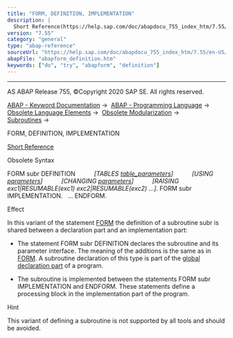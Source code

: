 ```yaml
---
title: "FORM, DEFINITION, IMPLEMENTATION"
description: |
  Short Reference(https://help.sap.com/doc/abapdocu_755_index_htm/7.55/en-US/abapform_definition_shortref.htm) Obsolete Syntax FORM subr DEFINITION TABLES table_parameters(https://help.sap.com/doc/abapdocu_755_index_htm/7.55/en-US/abapform_tables.htm) USING parameters(https://help.s
version: "7.55"
category: "general"
type: "abap-reference"
sourceUrl: "https://help.sap.com/doc/abapdocu_755_index_htm/7.55/en-US/abapform_definition.htm"
abapFile: "abapform_definition.htm"
keywords: ["do", "try", "abapform", "definition"]
---
```


* * *

AS ABAP Release 755, ©Copyright 2020 SAP SE. All rights reserved.

[ABAP - Keyword Documentation](https://help.sap.com/doc/abapdocu_755_index_htm/7.55/en-US/abenabap.htm) →  [ABAP - Programming Language](https://help.sap.com/doc/abapdocu_755_index_htm/7.55/en-US/abenabap_reference.htm) →  [Obsolete Language Elements](https://help.sap.com/doc/abapdocu_755_index_htm/7.55/en-US/abenabap_obsolete.htm) →  [Obsolete Modularization](https://help.sap.com/doc/abapdocu_755_index_htm/7.55/en-US/abenobsolete_modularization.htm) →  [Subroutines](https://help.sap.com/doc/abapdocu_755_index_htm/7.55/en-US/abenabap_subroutines.htm) → 

FORM, DEFINITION, IMPLEMENTATION

[Short Reference](https://help.sap.com/doc/abapdocu_755_index_htm/7.55/en-US/abapform_definition_shortref.htm)

Obsolete Syntax

FORM subr DEFINITION
          *\[*TABLES [table\_parameters](https://help.sap.com/doc/abapdocu_755_index_htm/7.55/en-US/abapform_tables.htm)*\]*
          *\[*USING [parameters](https://help.sap.com/doc/abapdocu_755_index_htm/7.55/en-US/abapform_parameters.htm)*\]*
          *\[*CHANGING [parameters](https://help.sap.com/doc/abapdocu_755_index_htm/7.55/en-US/abapform_parameters.htm)*\]*
          *\[*RAISING exc1*|*RESUMABLE(exc1) exc2*|*RESUMABLE(exc2) ...*\]*.
FORM subr IMPLEMENTATION.
  ...
ENDFORM.

Effect

In this variant of the statement [FORM](https://help.sap.com/doc/abapdocu_755_index_htm/7.55/en-US/abapform.htm) the definition of a subroutine subr is shared between a declaration part and an implementation part:

-   The statement FORM subr DEFINITION declares the subroutine and its parameter interface. The meaning of the additions is the same as in [FORM](https://help.sap.com/doc/abapdocu_755_index_htm/7.55/en-US/abapform.htm). A subroutine declaration of this type is part of the [global declaration part](https://help.sap.com/doc/abapdocu_755_index_htm/7.55/en-US/abenglobal_declaration_sect_glosry.htm "Glossary Entry") of a program.
    

-   The subroutine is implemented between the statements FORM subr IMPLEMENTATION and ENDFORM. These statements define a processing block in the implementation part of the program.

Hint

This variant of defining a subroutine is not supported by all tools and should be avoided.